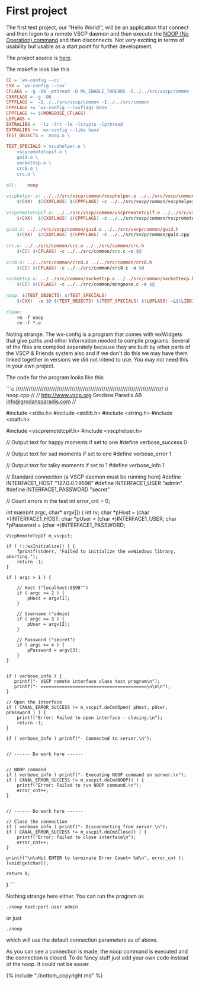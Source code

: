 # First project

The first test project, our “Hello World!”, will be an application that connect and then logon to a remote VSCP daemon and then execute the [NOOP (No Operation) command](https://grodansparadis.gitbooks.io/the-vscp-daemon/tcp_ip_protocol_description.html#noop) and then disconnects. Not very exciting in terms of usability but usable as a start point for further development.

The project source is [here](https://github.com/grodansparadis/vscp/tree/master/tests/noop).

The makefile look like this 

```makefile
CC = `wx-config --cc`
CXX = `wx-config --cxx`
CFLAGS = -g -O0 -pthread -D MG_ENABLE_THREADS -I../../src/vscp/common -I../../src/common
CXXFLAGS = -g -O0 
CPPFLAGS =  -I../../src/vscp/common -I../../src/common 
CPPFLAGS += `wx-config --cxxflags base `
CPPFLAGS += $(MONGOOSE_CFLAGS)
LDFLAGS = 
EXTRALIBS =  -lz -lrt -lm -lcrypto -lpthread
EXTRALIBS += `wx-config --libs base`
TEST_OBJECTS =  noop.o \
 
TEST_SPECIALS = vscphelper.o \
	vscpremotetcpif.o \
	guid.o \
	sockettcp.o \
	crc8.o \
	crc.o \
 
all:	noop
 
vscphelper.o: ../..//src/vscp/common/vscphelper.o ../../src/vscp/common/vscphelper.h
	$(CXX)  $(CXXFLAGS) $(CPPFLAGS) -c ../../src/vscp/common/vscphelper.cpp -o $@
 
vscpremotetcpif.o: ../../src/vscp/common/vscpremotetcpif.o ../../src/vscp/common/vscpremotetcpif.h
	$(CXX)  $(CXXFLAGS) $(CPPFLAGS) -c ../../src/vscp/common/vscpremotetcpif.cpp -o $@
 
guid.o: ../../src/vscp/common/guid.o ../../src/vscp/common/guid.h
	$(CXX)  $(CXXFLAGS) $(CPPFLAGS) -c ../../src/vscp/common/guid.cpp -o $@
 
crc.o: ../../src/common/crc.o ../../src/common/crc.h 
	$(CC) $(CFLAGS) -c ../../src/common/crc.c -o $@
 
crc8.o: ../../src/common/crc8.o ../../src/common/crc8.h
	$(CC) $(CFLAGS) -c ../../src/common/crc8.c -o $@	
 
sockettcp.o: ../../src/common/sockettcp.o ../../src/common/sockettecp.h
	$(CC) $(CFLAGS) -c ../../src/common/mongoose.c -o $@ 	
 
noop: $(TEST_OBJECTS) $(TEST_SPECIALS)
	$(CXX)  -o $@ $(TEST_OBJECTS) $(TEST_SPECIALS) $(LDFLAGS) -L$(LIBDIRNAME)  $(EXTRALIBS)
 
clean:
	rm -f noop
	rm -f *.o
```

 Noting strange. The wx-config is a program that comes with wxWidgets that give paths and other information needed to compile programs. Several of the files are compiled separately because they are built by other parts of the VSCP & Friends system also and if we don't do this we may have them linked together in versions we did not intend to use. You may not need this in your own project.

The code for the program looks like this 

´´´c
///////////////////////////////////////////////////////////////////////////////
// noop.cpp 
//
// http://www.vscp.org   Grodans Paradis AB   info@grodansparadis.com
//
 
#include <stdio.h>
#include <stdlib.h>
#include <string.h>
#include <math.h>
 
#include <vscpremotetcpif.h>
#include <vscphelper.h>
 
// Output text for happy moments if set to one
#define verbose_success         0
 
// Output text for sad moments if set to one
#define verbose_error           1
 
// Output text for talky moments if set to 1
#define verbose_info            1
 
// Standard connection (a VSCP daemon must be running here)
#define INTERFACE1_HOST         "127.0.0.1:9598"
#define INTERFACE1_USER         "admin"
#define INTERFACE1_PASSWORD     "secret"
 
 
// Count errors in the test
int error_cnt = 0;
 
int main(int argc, char* argv[])
{
    int rv;
    char *pHost = (char *)INTERFACE1_HOST;
    char *pUser = (char *)INTERFACE1_USER;
    char *pPassword = (char *)INTERFACE1_PASSWORD;
 
    VscpRemoteTcpIf m_vscpif;
 
    if ( !::wxInitialize() ) {
        fprintf(stderr, "Failed to initialize the wxWindows library, aborting.");
        return -1;
    }
 
    if ( argc > 1 ) {
 
        // Host ("localhost:9598"")
        if ( argc >= 2 ) {
            pHost = argv[1];
        }
 
        // Username ("admin)
        if ( argc >= 3 ) {
            pUser = argv[2];
        }
 
        // Password ("secret")
        if ( argc >= 4 ) {
            pPassword = argv[3];
        }
    }
 
 
    if ( verbose_info ) {
       printf("- VSCP remote interface class test program\n");
       printf("- ========================================\n\n\n");
    }
 
    // Open the interface
    if ( CANAL_ERROR_SUCCESS != m_vscpif.doCmdOpen( pHost, pUser, pPassword ) ) {
        printf("Error: Failed to open interface - closing.\n");
        return -1;
    }
 
    if ( verbose_info ) printf("- Connected to server.\n");
 
 
    // ------ Do work here ------
 
 
    // NOOP command
    if ( verbose_info ) printf("- Executing NOOP command on server.\n");
    if ( CANAL_ERROR_SUCCESS != m_vscpif.doCmdNOOP() ) {
        printf("Error: Failed to run NOOP command.\n");
        error_cnt++;
    }
 
 
    // ------ Do work here ------
 
    // Close the connection
    if ( verbose_info ) printf("- Disconnecting from server.\n");
    if ( CANAL_ERROR_SUCCESS != m_vscpif.doCmdClose() ) {
        printf("Error: Failed to close interface\n");
        error_cnt++;
    }
 
    printf("\n\nHit ENTER to terminate Error Count= %d\n", error_cnt );
    (void)getchar();
 
    return 0;
 
}
´´´

Nothing strange here either. You can run the program as 

    ./noop host:port user admin

or just

    ./noop

 which will use the default connection parameters as of above.

As you can see a connection is made, the noop command is executed and the connection is closed. To do fancy stuff just add your own code instead of the noop. It could not be easier. 



{% include "./bottom_copyright.md" %}